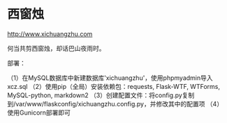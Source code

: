 西窗烛
===

http://www.xichuangzhu.com

何当共剪西窗烛，却话巴山夜雨时。

部署：

（1）在MySQL数据库中新建数据库'xichuangzhu'，使用phpmyadmin导入xcz.sql
（2）使用pip（全局）安装依赖包：requests, Flask-WTF, WTForms, MySQL-python, markdown2 
（3）创建配置文件：将config.py复制到/var/www/flaskconfig/xichuangzhu.config.py，并修改其中的配置项
（4）使用Gunicorn部署即可
